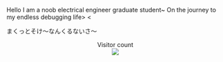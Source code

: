 Hello I am a noob electrical engineer graduate student~ On the journey to my endless debugging life> <

まくっとそけ～なんくるないさ～

<p align="center"> 
  Visitor count<br>
  <img src="https://profile-counter.glitch.me/insolitum/count.svg" />
</p>
